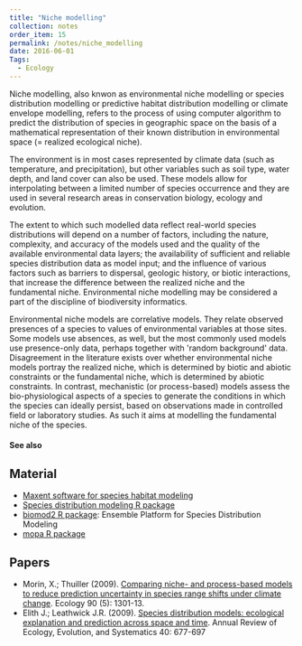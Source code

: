 ```yaml
---
title: "Niche modelling"
collection: notes
order_item: 15
permalink: /notes/niche_modelling
date: 2016-06-01
Tags:
  - Ecology
---
```


Niche modelling, also knwon as environmental niche modelling or species distribution modelling or predictive habitat distribution modelling or climate envelope modelling, refers to the process of using computer algorithm to predict the distribution of species in geographic space on the basis of a mathematical representation of their known distribution in environmental space (= realized ecological niche).

The environment is in most cases represented by climate data (such as temperature, and precipitation), but other variables such as soil type, water depth, and land cover can also be used. These models allow for interpolating between a limited number of species occurrence and they are used in several research areas in conservation biology, ecology and evolution.

The extent to which such modelled data reflect real-world species distributions will depend on a number of factors, including the nature, complexity, and accuracy of the models used and the quality of the available environmental data layers; the availability of sufficient and reliable species distribution data as model input; and the influence of various factors such as barriers to dispersal, geologic history, or biotic interactions, that increase the difference between the realized niche and the fundamental niche. Environmental niche modelling may be considered a part of the discipline of biodiversity informatics.

Environmental niche models are correlative models. They relate observed presences of a species to values of environmental variables at those sites. Some models use absences, as well, but the most commonly used models use presence-only data, perhaps together with 'random background' data. Disagreement in the literature exists over whether environmental niche models portray the realized niche, which is determined by biotic and abiotic constraints or the fundamental niche, which is determined by abiotic constraints. In contrast, mechanistic (or process-based) models assess the bio-physiological aspects of a species to generate the conditions in which the species can ideally persist, based on observations made in controlled field or laboratory studies. As such it aims at modelling the fundamental niche of the species.


#### See also



## Material
* [Maxent software for species habitat modeling](http://www.cs.princeton.edu/~schapire/maxent/)
* [Species distribution modeling R package](https://cran.r-project.org/web/packages/dismo/vignettes/sdm.pdf)
* [biomod2 R package](https://cran.r-project.org/web/packages/biomod2/index.html): Ensemble Platform for Species Distribution Modeling
* [mopa R package](https://github.com/SantanderMetGroup/mopa)


## Papers
* Morin, X.; Thuiller (2009). [Comparing niche- and process-based models to reduce prediction uncertainty in species range shifts under climate change](https://www.researchgate.net/profile/Xavier_Morin/publication/26302444_Comparing_niche-_and_process-based_models_to_reduce_prediction_uncertainty_in_species_range_shifts_under_climate_change._Ecology/links/09e4151117172d574c000000.pdf). Ecology 90 (5): 1301-13.
* Elith J.; Leathwick J.R. (2009). [Species distribution models: ecological explanation and prediction across space and time](http://www.annualreviews.org/eprint/HWR4cusJrXYCSPZ9sUDj/full). Annual Review of Ecology, Evolution, and Systematics 40: 677-697





